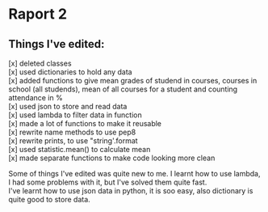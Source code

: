 # Raport 2 #
## Things I've edited: <br>
[x] deleted classes<br>
[x] used dictionaries to hold any data<br>
[x] added functions to give mean grades of studend in courses, courses in school (all studends), mean of all courses for a student and counting attendance in %<br>
[x] used json to store and read data<br>
[x] used lambda to filter data in function<br>
[x] made a lot of functions to make it reusable<br>
[x] rewrite name methods to use pep8<br>
[x] rewrite prints, to use "string'.format<br>
[x] used statistic.mean() to calculate mean<br>
[x] made separate functions to make code looking more clean<br>

Some of things I've edited was quite new to me. I learnt how to use lambda, I had some problems with it, but I've solved them quite fast.<br>
I've learnt how to use json data in python, it is soo easy, also dictionary is quite good to store data.<br>